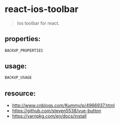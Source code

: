 # react-ios-toolbar
> Ios toolbar for react.


## properties:
```javascript
BACKUP_PROPERTIES
```

## usage:
```jsx
BACKUP_USAGE
```



## resource:
+ http://www.cnblogs.com/Kummy/p/4966937.html
+ https://github.com/steven5538/vue-button
+ https://yarnpkg.com/en/docs/install

